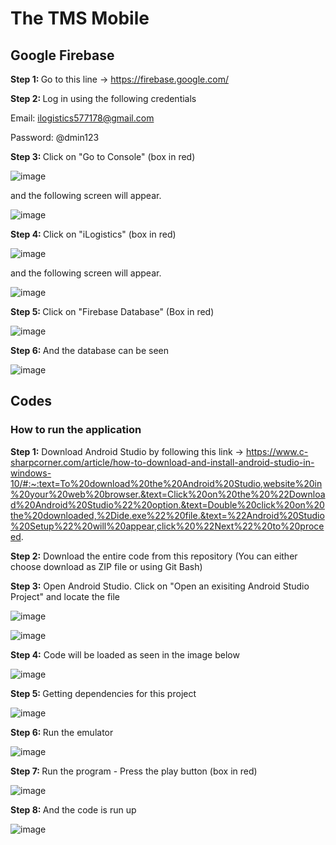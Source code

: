 # The TMS Mobile

## Google Firebase

<b>Step 1: </b> Go to this line -> https://firebase.google.com/

<b>Step 2: </b> Log in using the following credentials

Email: ilogistics577178@gmail.com

Password: @dmin123

<b>Step 3: </b> Click on "Go to Console" (box in red)

![image](https://user-images.githubusercontent.com/71055210/185568556-63b90217-d945-40a1-ba3a-b0e2514a2f4c.png)

and the following screen will appear.

![image](https://user-images.githubusercontent.com/71055210/185568792-5ee7f898-5da2-4f5f-b65b-59a34f2a1475.png)

<b>Step 4: </b> Click on "iLogistics" (box in red)

![image](https://user-images.githubusercontent.com/71055210/185569314-e61e0d8d-e828-479d-a3a5-40fc36f6a540.png)

and the following screen will appear.

![image](https://user-images.githubusercontent.com/71055210/185569623-968e415a-f933-4bc9-a8a6-48d4eed40ddf.png)

<b>Step 5: </b> Click on "Firebase Database" (Box in red)

![image](https://user-images.githubusercontent.com/71055210/185570194-5682219e-5f0b-408c-940b-79c015792608.png)

<b>Step 6: </b> And the database can be seen

![image](https://user-images.githubusercontent.com/71055210/185570340-46828388-38f6-4035-9360-1c3b196c2522.png)

## Codes
 
### How to run the application 

<b>Step 1:</b> Download Android Studio by following this link -> https://www.c-sharpcorner.com/article/how-to-download-and-install-android-studio-in-windows-10/#:~:text=To%20download%20the%20Android%20Studio,website%20in%20your%20web%20browser.&text=Click%20on%20the%20%22Download%20Android%20Studio%22%20option.&text=Double%20click%20on%20the%20downloaded,%2Dide.exe%22%20file.&text=%22Android%20Studio%20Setup%22%20will%20appear,click%20%22Next%22%20to%20proceed.

<b>Step 2:</b> Download the entire code from this repository (You can either choose download as ZIP file or using Git Bash)

<b>Step 3:</b> Open Android Studio. Click on "Open an exisiting Android Studio Project" and locate the file

![image](https://user-images.githubusercontent.com/71055210/181399819-3d370f4f-bb8a-45ef-adf1-98eb11e3b0fc.png)

![image](https://user-images.githubusercontent.com/71055210/181400034-5bcbb5cc-b43e-44a7-a984-7dced041157c.png)

<b>Step 4:</b> Code will be loaded as seen in the image below

![image](https://user-images.githubusercontent.com/71055210/181400453-854c1e18-07d3-4504-8cc2-97aacb130be6.png)

<b>Step 5: </b> Getting dependencies for this project

![image](https://user-images.githubusercontent.com/71055210/181400656-5dc97036-4829-4556-8d25-df52deb14696.png)

<b>Step 6: </b> Run the emulator

![image](https://user-images.githubusercontent.com/71055210/181400796-5a790f44-d71c-413b-8001-ab1aeab02502.png)

<b>Step 7: </b> Run the program - Press the play button (box in red)

![image](https://user-images.githubusercontent.com/71055210/181401018-7c16c057-d00f-464c-8949-49ccbff15bc2.png)

<b>Step 8: </b> And the code is run up

![image](https://user-images.githubusercontent.com/71055210/181401277-1faf6d09-f950-467b-82ef-36c7e59c17c0.png)
